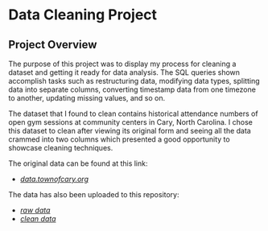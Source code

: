 # Data Cleaning Project


## Project Overview
The purpose of this project was to display my process for cleaning a dataset and getting it ready for data analysis. The SQL queries shown accomplish tasks such as restructuring data, modifying data types, splitting data into separate columns, converting timestamp data from one timezone to another, updating missing values, and so on. 

The dataset that I found to clean contains historical attendance numbers of open gym sessions at community centers in Cary, North Carolina. I chose this dataset to clean after viewing its original form and seeing all the data crammed into two columns which presented a good opportunity to showcase cleaning techniques. 

The original data can be found at this link: 
 - *[data.townofcary.org](https://data.townofcary.org/explore/dataset/open-gym/information/?disjunctive.facility_title&disjunctive.pass_type&disjunctive.community_center&disjunctive.open_gym&disjunctive.group)*

The data has also been uploaded to this repository:
 - *[raw data](https://github.com/msanders25/Data-Cleaning-in-SQL/blob/main/nc_gym_data.csv)*
 - *[clean data](https://github.com/msanders25/Data-Cleaning-in-SQL/blob/main/nc_gym_data.csv)*

